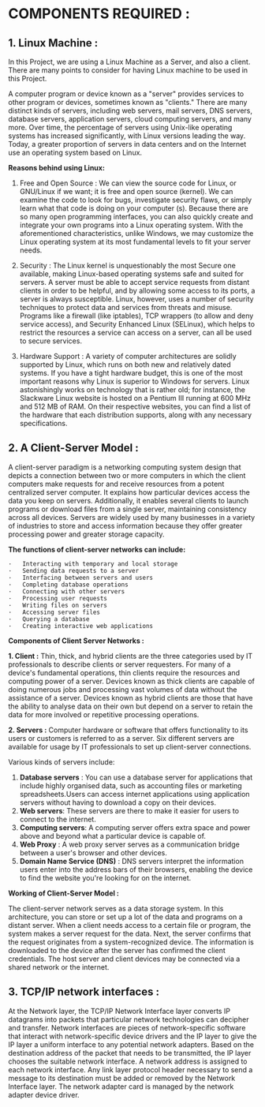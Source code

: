 # COMPONENTS REQUIRED :

## 1.	Linux Machine :
 
 In this Project, we are using a Linux Machine as a Server, and also a client. There are many points to consider for having Linux machine to be used in this Project.
 
A computer program or device known as a "server" provides services to other program or devices, sometimes known as "clients." There are many distinct kinds of servers, including web servers, mail servers, DNS servers, database servers, application servers, cloud computing servers, and many more. Over time, the percentage of servers using Unix-like operating systems has increased significantly, with Linux versions leading the way. Today, a greater proportion of servers in data centers and on the Internet use an operating system based on Linux. 

**Reasons behind using Linux:**

1.	Free and Open Source : We can view the source code for Linux, or GNU/Linux if we want; it is free and open source (kernel). We can examine the code to look for bugs, investigate security flaws, or simply learn what that code is doing on your computer (s). Because there are so many open programming interfaces, you can also quickly create and integrate your own programs into a Linux operating system. With the aforementioned characteristics, unlike Windows, we may customize the Linux operating system at its most fundamental levels to fit your server needs. 

2.	Security : The Linux kernel is unquestionably the most Secure one available, making Linux-based operating systems safe and suited for servers. A server must be able to accept service requests from distant clients in order to be helpful, and by allowing some access to its ports, a server is always susceptible. Linux, however, uses a number of security techniques to protect data and services from threats and misuse. Programs like a firewall (like iptables), TCP wrappers (to allow and deny service access), and Security Enhanced Linux (SELinux), which helps to restrict the resources a service can access on a server, can all be used to secure services.

3.	Hardware Support : A variety of computer architectures are solidly supported by Linux, which runs on both new and relatively dated systems. If you have a tight hardware budget, this is one of the most important reasons why Linux is superior to Windows for servers. Linux astonishingly works on technology that is rather old; for instance, the Slackware Linux website is hosted on a Pentium III running at 600 MHz and 512 MB of RAM. On their respective websites, you can find a list of the hardware that each distribution supports, along with any necessary specifications. 

## 2.  A Client-Server Model  :

A client-server paradigm is a networking computing system design that depicts a connection between two or more computers in which the client computers make requests for and receive resources from a potent centralized server computer. It explains how particular devices access the data you keep on servers. Additionally, it enables several clients to launch programs or download files from a single server, maintaining consistency across all devices. Servers are widely used by many businesses in a variety of industries to store and access information because they offer greater processing power and greater storage capacity. 

**The functions of client-server networks can include:**

    ·	Interacting with temporary and local storage
    ·	Sending data requests to a server
    ·	Interfacing between servers and users
    ·	Completing database operations
    ·	Connecting with other servers
    ·	Processing user requests
    ·	Writing files on servers
    ·	Accessing server files
    ·	Querying a database
    ·	Creating interactive web applications
 
 **Components of Client Server Networks :**

**1.	Client :** Thin, thick, and hybrid clients are the three categories used by IT professionals to describe clients or server requesters. For many of a device's fundamental operations, thin clients require the resources and computing power of a server. Devices known as thick clients are capable of doing numerous jobs and processing vast volumes of data without the assistance of a server. Devices known as hybrid clients are those that have the ability to analyse data on their own but depend on a server to retain the data for more involved or repetitive processing operations. 

**2.	Servers :**  Computer hardware or software that offers functionality to its users or customers is referred to as a server. Six different servers are available for usage by IT professionals to set up client-server connections. 

Various kinds of servers include:

1.	**Database servers** : You can use a database server for applications that include highly organised data, such as accounting files or marketing spreadsheets.Users can access internet applications using application servers without having to download a copy on their devices.
2.	**Web servers**: These servers are there to make it easier for users to connect to the internet.
3. **Computing servers**: A computing server offers extra space and power above and beyond what a particular device is capable of.
4.	**Web Proxy** :  A web proxy server serves as a communication bridge between a user's browser and other devices. 
5.	**Domain Name Service (DNS)** : DNS servers interpret the information users enter into the address bars of their browsers, enabling the device to find the website you're looking for on the internet. 

**Working of Client-Server Model :**

The client-server network serves as a data storage system. In this architecture, you can store or set up a lot of the data and programs on a distant server. When a client needs access to a certain file or program, the system makes a server request for the data. Next, the server confirms that the request originates from a system-recognized device. The information is downloaded to the device after the server has confirmed the client credentials. The host server and client devices may be connected via a shared network or the internet. 

## 3.  TCP/IP network interfaces  :

At the Network layer, the TCP/IP Network Interface layer converts IP datagrams into packets that particular network technologies can decipher and transfer. Network interfaces are pieces of network-specific software that interact with network-specific device drivers and the IP layer to give the IP layer a uniform interface to any potential network adapters. Based on the destination address of the packet that needs to be transmitted, the IP layer chooses the suitable network interface. A network address is assigned to each network interface. Any link layer protocol header necessary to send a message to its destination must be added or removed by the Network Interface layer. The network adapter card is managed by the network adapter device driver. 
